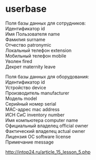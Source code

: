# userbase
  
Поля базы данных для сотрудников:  
Идентификатор id  
Имя Пользователя name  
Фамилия surname  
Отчество patronymic  
Локальный телефон extension  
Мобильный телефон mobile  
Уволен fired  
Декрет maternity leave  

Поля базы данных для оборудования:  
Идентификатор id  
Устройство device  
Производитель manufacturer  
Модель model  
Серийный номер serial  
MAC-адрес mac address  
ИСН СиС inventory number  
Имя компьютера computer name  
Официальный владелец official owner  
Фактический владелец actual owner  
Лицензия ОС software license  
Примечание message  

http://intop24.ru/article_15_lesson_5.php

